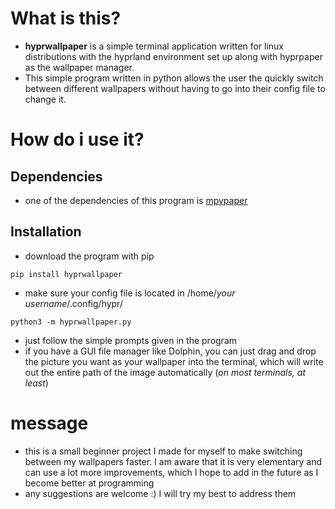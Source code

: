 # What is this?
- **hyprwallpaper** is a simple terminal application written for linux distributions with the hyprland environment set up along with hyprpaper as the wallpaper manager.
- This simple program written in python allows the user the quickly switch between different wallpapers without having to go into their config file to change it.

# How do i use it?
## Dependencies
- one of the dependencies of this program is [mpvpaper](https://github.com/GhostNaN/mpvpaper)

## Installation
- download the program with pip
```
pip install hyprwallpaper
```
- make sure your config file is located in /home/*your username*/.config/hypr/
```
python3 -m hyprwallpaper.py
```
- just follow the simple prompts given in the program
- if you have a GUI file manager like Dolphin, you can just drag and drop the picture you want as your wallpaper into the terminal, which will write out the entire path of the image automatically (*on most terminals, at least*)

# message
- this is a small beginner project I made for myself to make switching between my wallpapers faster. I am aware that it is very elementary and can use a lot more improvements, which I hope to add in the future as I become better at programming
- any suggestions are welcome :) I will try my best to address them

